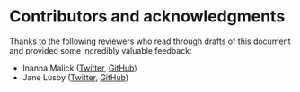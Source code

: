# Contributors and acknowledgments

Thanks to the following reviewers who read through drafts of this document and provided some incredibly valuable feedback:

- Inanna Malick ([Twitter](https://twitter.com/inanna_malick/), [GitHub](https://github.com/inanna-malick))
- Jane Lusby ([Twitter](https://twitter.com/yaahc_), [GitHub](https://github.com/yaahc))
